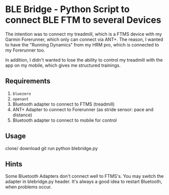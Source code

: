 # BLE Bridge - Python Script to connect BLE FTM to several Devices

The intention was to connect my treadmill, which is a FTMS device with my Garmin Forerunner, which only can connect via ANT+. 
The reason, I wanted to have the "Running Dynamics" from my HRM pro, which is connected to my Forerunner too.

In addition, I didn't wanted to lose the ability to control my treadmill with the app on my mobile, which gives me structured trainings.


## Requirements

1. `bluezero`
2. `openant`
3. Bluetooth adapter to connect to FTMS (treadmill)
4. ANT+ Adapter to connect to Forerunner (as stride sensor: pace and distance)
5. Bluetooth adapter to connect to mobile for control


## Usage
clone/ download git
run python blebridge.py

## Hints
Some Bluetooth Adapters don't connect well to FTMS's. You may switch the adapter in blebridge.py header.
It's always a good idea to restart Bluetooth, when problems occur. 
